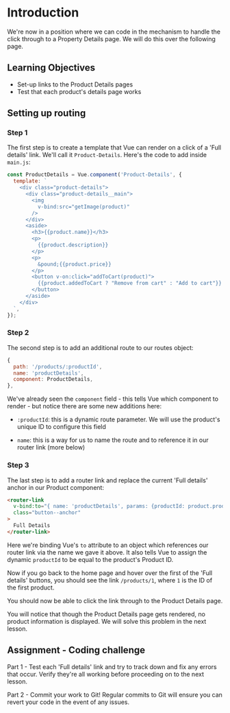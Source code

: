 # Introduction

We're now in a position where we can code in the mechanism to handle the click through to a Property Details page. We will do this over the following page.

## Learning Objectives

- Set-up links to the Product Details pages
- Test that each product's details page works

## Setting up routing

### Step 1

The first step is to create a template that Vue can render on a click of a 'Full details' link. We'll call it `Product-Details`. Here's the code to add inside `main.js`:

```js
const ProductDetails = Vue.component('Product-Details', {
  template: `
    <div class="product-details">
      <div class="product-details__main">
        <img
          v-bind:src="getImage(product)"
        />
      </div>
      <aside>
        <h3>{{product.name}}</h3>
        <p>
          {{product.description}}
        </p>
        <p>
          &pound;{{product.price}}
        </p>
        <button v-on:click="addToCart(product)">
          {{product.addedToCart ? "Remove from cart" : "Add to cart"}}
        </button>
      </aside>
    </div>
  `,
});
```

### Step 2

The second step is to add an additional route to our routes object:

```js
{
  path: '/products/:productId',
  name: 'productDetails',
  component: ProductDetails,
},
```

We've already seen the `component` field - this tells Vue which component to render - but notice there are some new additions here:

- `:productId`: this is a dynamic route parameter. We will use the product's unique ID to configure this field

- `name`: this is a way for us to name the route and to reference it in our router link (more below)

### Step 3

The last step is to add a router link and replace the current 'Full details' anchor in our Product component:

```html
<router-link
  v-bind:to="{ name: 'productDetails', params: {productId: product.productId} }"
  class="button--anchor"
>
  Full Details
</router-link>
```

Here we're binding Vue's `to` attribute to an object which references our router link via the name we gave it above. It also tells Vue to assign the dynamic `productId` to be equal to the product's Product ID.

Now if you go back to the home page and hover over the first of the 'Full details' buttons, you should see the link `/products/1`, where `1` is the ID of the first product.

You should now be able to click the link through to the Product Details page.

You will notice that though the Product Details page gets rendered, no product information is displayed. We will solve this problem in the next lesson.

## Assignment - Coding challenge

Part 1 - Test each 'Full details' link and try to track down and fix any errors that occur. Verify they're all working before proceeding on to the next lesson.

Part 2 - Commit your work to Git! Regular commits to Git will ensure you can revert your code in the event of any issues.
